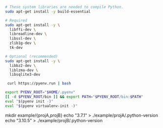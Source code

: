 ```sh
# These system libraries are needed to compile Python.
sudo apt-get install -y build-essential

# Required
sudo apt-get install -y \
  libffi-dev \
  libreadline-dev \
  libssl-dev \
  zlib1g-dev \
  tk-dev

# Optional (recommended)
sudo apt-get install -y \
  libbz2-dev \
  liblzma-dev \
  libsqlite3-dev
```

```sh
 curl https://pyenv.run | bash

```

```zsh
export PYENV_ROOT="$HOME/.pyenv"
[[ -d $PYENV_ROOT/bin ]] && export PATH="$PYENV_ROOT/bin:$PATH"
eval "$(pyenv init -)"
eval "$(pyenv virtualenv-init -)"
```

mkdir example/{projA,projB}
echo "3.7.1" > ./example/projA/.python-version
echo "3.10.5" > ./example/projB/.python-version
